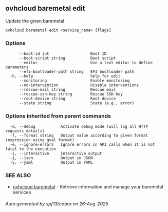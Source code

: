 ## ovhcloud baremetal edit

Update the given baremetal

```
ovhcloud baremetal edit <service_name> [flags]
```

### Options

```
      --boot-id int                  Boot ID
      --boot-script string           Boot script
      --editor                       Use a text editor to define parameters
      --efi-bootloader-path string   EFI bootloader path
  -h, --help                         help for edit
      --monitoring                   Enable monitoring
      --no-intervention              Disable interventions
      --rescue-mail string           Rescue mail
      --rescue-ssh-key string        Rescue SSH key
      --root-device string           Root device
      --state string                 State (e.g., error)
```

### Options inherited from parent commands

```
  -d, --debug           Activate debug mode (will log all HTTP requests details)
  -f, --format string   Output value according to given format (expression using gval format)
  -e, --ignore-errors   Ignore errors in API calls when it is not fatal to the execution
  -i, --interactive     Interactive output
  -j, --json            Output in JSON
  -y, --yaml            Output in YAML
```

### SEE ALSO

* [ovhcloud baremetal](ovhcloud_baremetal.md)	 - Retrieve information and manage your baremetal services

###### Auto generated by spf13/cobra on 26-Aug-2025
